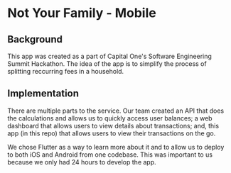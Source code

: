 # Not Your Family - Mobile

## Background
This app was created as a part of Capital One's Software Engineering Summit Hackathon. The idea of the app is to simplify the process of splitting reccurring fees in a household.

## Implementation
There are multiple parts to the service. Our team created an API that does the calculations and allows us to quickly access user balances; a web dashboard that allows users to view details about transactions; and, this app (in this repo) that allows users to view their transactions on the go.

We chose Flutter as a way to learn more about it and to allow us to deploy to both iOS and Android from one codebase. This was important to us because we only had 24 hours to develop the app.

